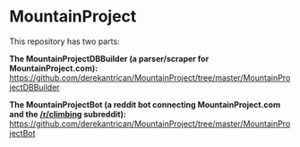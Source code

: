 # MountainProject

This repository has two parts:

**The MountainProjectDBBuilder (a parser/scraper for MountainProject.com):** https://github.com/derekantrican/MountainProject/tree/master/MountainProjectDBBuilder

**The MountainProjectBot (a reddit bot connecting MountainProject.com and the [/r/climbing](https://reddit.com/r/climbing) subreddit):** https://github.com/derekantrican/MountainProject/tree/master/MountainProjectBot
